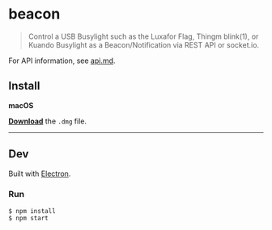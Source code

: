 # beacon

> Control a USB Busylight such as the Luxafor Flag, Thingm blink(1), or Kuando Busylight as a Beacon/Notification via REST API or socket.io.

For API information, see [api.md](api.md).

## Install

**macOS**

[**Download**](https://github.com/josephdadams/beacon/releases/latest) the `.dmg` file.

---

## Dev

Built with [Electron](https://electronjs.org).

### Run

```
$ npm install
$ npm start
```
